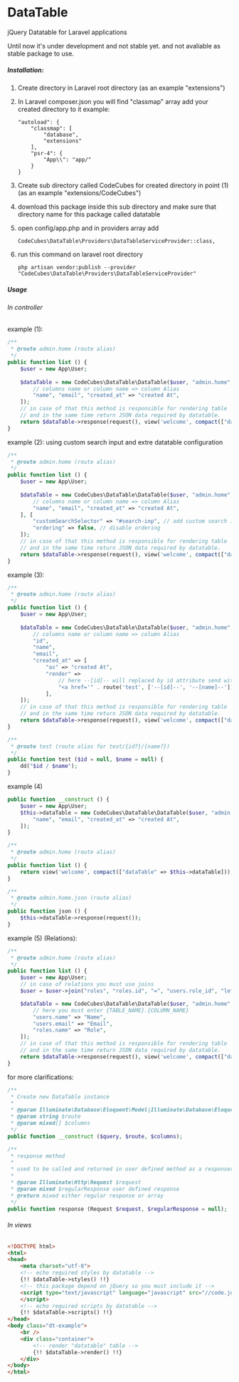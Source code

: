 # DataTable
jQuery Datatable for Laravel applications

Until now it's under development and not stable yet. and not avaliable as stable package to use.

##### Installation:
1. Create directory in Laravel root directory (as an example "extensions")
2. In Laravel composer.json you will find "classmap" array add your created directory to it example:

    ```
    "autoload": {
        "classmap": [
            "database",
            "extensions"
        ],
        "psr-4": {
            "App\\": "app/"
        }
    }
    ```
3. Create sub directory called CodeCubes for created directory in point (1) (as an example "extensions/CodeCubes")
4. download this package inside this sub directory and make sure that directory name for this package called datatable
5. open config/app.php and in providers array add 

    ```
    CodeCubes\DataTable\Providers\DataTableServiceProvider::class,
    ```
6. run this command on laravel root directory

    ```
    php artisan vendor:publish --provider "CodeCubes\DataTable\Providers\DataTableServiceProvider"
    ```
    
##### Usage

###### In controller

example (1):
```php
/**
 * @route admin.home (route alias)
 */
public function list () {
    $user = new App\User;
    
    $dataTable = new CodeCubes\DataTable\DataTable($user, "admin.home", [
        // columns name or column name => column Alias
        "name", "email", "created_at" => "created At", 
    ]);
    // in case of that this method is responsible for rendering table
    // and in the same time return JSON data required by datatable.
    return $dataTable->response(request(), view('welcome', compact(["dataTable"])));
}
```

example (2): using custom search input and extre datatable configuration
```php
/**
 * @route admin.home (route alias)
 */
public function list () {
    $user = new App\User;
    
    $dataTable = new CodeCubes\DataTable\DataTable($user, "admin.home", [
        // columns name or column name => column Alias
        "name", "email", "created_at" => "created At", 
    ], [
        "customSearchSelector" => "#search-inp", // add custom search input instead of default one
        "ordering" => false, // disable ordering
    ]);
    // in case of that this method is responsible for rendering table
    // and in the same time return JSON data required by datatable.
    return $dataTable->response(request(), view('welcome', compact(["dataTable"])));
}
```

example (3):
```php
/**
 * @route admin.home (route alias)
 */
public function list () {
    $user = new App\User;
    
    $dataTable = new CodeCubes\DataTable\DataTable($user, "admin.home", [
        // columns name or column name => column Alias
        "id",
        "name",
        "email", 
        "created_at" => [
            "as" => "created At", 
            "render" => 
                // here --[id]-- will replaced by id attribute send with each row ...
                "<a href='" . route('test', ['--[id]--', '--[name]--']) . "' >--[created_at]--</a>"
            ], 
    ]);
    // in case of that this method is responsible for rendering table
    // and in the same time return JSON data required by datatable.
    return $dataTable->response(request(), view('welcome', compact(["dataTable"])));
}

/**
 * @route test (route alias for test/{id?}/{name?})
 */
public function test ($id = null, $name = null) {
    dd("$id / $name");
}
```

example (4)
```php
public function __construct () {
    $user = new App\User;
	$this->dataTable = new CodeCubes\DataTable\DataTable($user, "admin.home.json", [
        "name", "email", "created_at" => "created At",
	]);
}

/**
 * @route admin.home (route alias)
 */
public function list () {
	return view('welcome', compact(["dataTable" => $this->dataTable]));
}

/**
 * @route admin.home.json (route alias)
 */
public function json () {
    $this->dataTable->response(request());
}
```
example (5) (Relations):
```php
/**
 * @route admin.home (route alias)
 */
public function list () {
    $user = new App\User;
    // in case of relations you must use joins
    $user = $user->join("roles", "roles.id", "=", "users.role_id", "left");

	$dataTable = new CodeCubes\DataTable\DataTable($user, "admin.home", [
	    // here you must enter {TABLE_NAME}.{COLUMN_NAME}
		"users.name" => "Name",
		"users.email" => "Email",
		"roles.name" => "Role",
    ]);
    // in case of that this method is responsible for rendering table
    // and in the same time return JSON data required by datatable.
    return $dataTable->response(request(), view('welcome', compact(["dataTable"])));
}
```

for more clarifications:
```php
/**
 * Create new DataTable instance
 *
 * @param Illuminate\Database\Eloquent\Model|Illuminate\Database\Eloquent\Builder $query
 * @param string $route
 * @param mixed[] $columns
 */
public function __construct ($query, $route, $columns);

/**
 * response method
 *
 * used to be called and returned in user defined method as a responser
 *
 * @param Illuminate\Http\Request $request
 * @param mixed $regularResponse user defined response
 * @return mixed either regular response or array
 */
public function response (Request $request, $regularResponse = null);
```

###### In views
```html
<!DOCTYPE html>
<html>
<head>
    <meta charset="utf-8">
    <!-- echo required styles by datatable -->
    {!! $dataTable->styles() !!}
    <!-- this package depend on jQuery so you must include it -->
    <script type="text/javascript" language="javascript" src="//code.jquery.com/jquery-1.12.4.js">
    </script>
    <!-- echo required scripts by datatable -->
    {!! $dataTable->scripts() !!}
</head>
<body class="dt-example">
    <br />
    <div class="container">
        <!-- render "datatable" table -->
        {!! $dataTable->render() !!}
    </div>
</body>
</html>
```